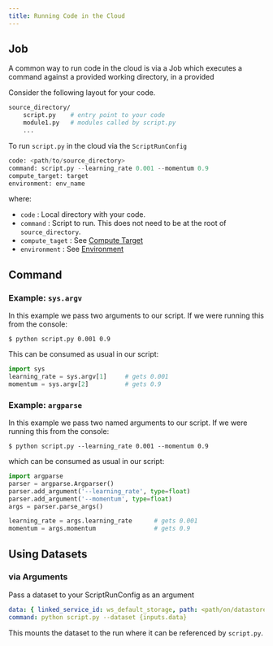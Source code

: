 ```yaml
---
title: Running Code in the Cloud
---
```


## Job

A common way to run code in the cloud is via a Job which executes a command against a provided working directory, in a provided 

Consider the following layout for your code.

```bash
source_directory/
    script.py    # entry point to your code
    module1.py   # modules called by script.py     
    ...
```

To run `script.py` in the cloud via the `ScriptRunConfig`

```python
code: <path/to/source_directory>
command: script.py --learning_rate 0.001 --momentum 0.9
compute_target: target
environment: env_name
```

where:

- `code` : Local directory with your code.
- `command` : Script to run. This does not need to be at the root of `source_directory`.
- `compute_taget` : See [Compute Target](copute-target)
- `environment` : See [Environment](environment)

## Command

### Example: `sys.argv`

In this example we pass two arguments to our script. If we were running this from the
console:

```console title="console"
$ python script.py 0.001 0.9
```

This can be consumed as usual in our script:

```python title="script.py"
import sys
learning_rate = sys.argv[1]     # gets 0.001
momentum = sys.argv[2]          # gets 0.9
```

### Example: `argparse`

In this example we pass two named arguments to our script. If we were running this from the
console:

```console title="console"
$ python script.py --learning_rate 0.001 --momentum 0.9
```

which can be consumed as usual in our script:

```python title="script.py"
import argparse
parser = argparse.Argparser()
parser.add_argument('--learning_rate', type=float)
parser.add_argument('--momentum', type=float)
args = parser.parse_args()

learning_rate = args.learning_rate      # gets 0.001
momentum = args.momentum                # gets 0.9
```

## Using Datasets

### via Arguments

Pass a dataset to your ScriptRunConfig as an argument

```yaml
data: { linked_service_id: ws_default_storage, path: <path/on/datastore> }
command: python script.py --dataset {inputs.data}
```

This mounts the dataset to the run where it can be referenced by `script.py`.
